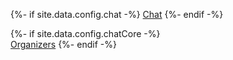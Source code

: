 {%- if site.data.config.chat -%}
<i class="fab fa-slack"></i> <a href="{{ site.data.config.chat }}">Chat</a> 
{%- endif -%}

{%- if site.data.config.chatCore -%}
<br/>
<a href="{{ site.data.config.chatCore }}">Organizers</a> 
{%- endif -%}